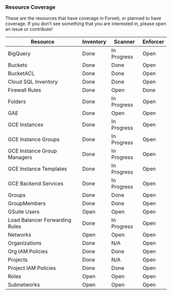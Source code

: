 ### Resource Coverage
These are the resources that have coverage in Forseti, or planned to have 
coverage.  If you don't see something that you are interested in, please open
an issue or contribute!

| Resource                        | Inventory     | Scanner       | Enforcer      |
| ------------------------------- | ------------- | ------------- | ------------- |
| BigQuery                        | Done          | In Progress   | Open          |
| Buckets                         | Done          | Done          | Open          |
| BucketACL                       | Done          | Done          | Open          |
| Cloud SQL Inventory             | Done          | Done          | Open          |
| Firewall Rules                  | Done          | Open          | Done          |
| Folders                         | Done          | In Progress   | Open          |
| GAE                             | Done          | Open          | Open          |
| GCE Instances                   | Done          | In Progress   | Open          |
| GCE Instance Groups             | Done          | In Progress   | Open          |
| GCE Instance Group Managers     | Done          | In Progress   | Open          |
| GCE Instance Templates          | Done          | In Progress   | Open          |
| GCE Backend Services            | Done          | In Progress   | Open          |
| Groups                          | Done          | Done          | Open          |
| GroupMembers                    | Done          | Done          | Open          |
| GSuite Users                    | Open          | Open          | Open          |
| Load Balancer Forwarding Rules  | Done          | In Progress   | Open          |
| Networks                        | Open          | Open          | Open          |
| Organizations                   | Done          | N/A           | Open          |
| Org IAM Policies                | Done          | Done          | Open          |
| Projects                        | Done          | N/A           | Open          |
| Project IAM Policies            | Done          | Done          | Open          |
| Roles                           | Open          | Open          | Open          |
| Subnetworks                     | Open          | Open          | Open          |
